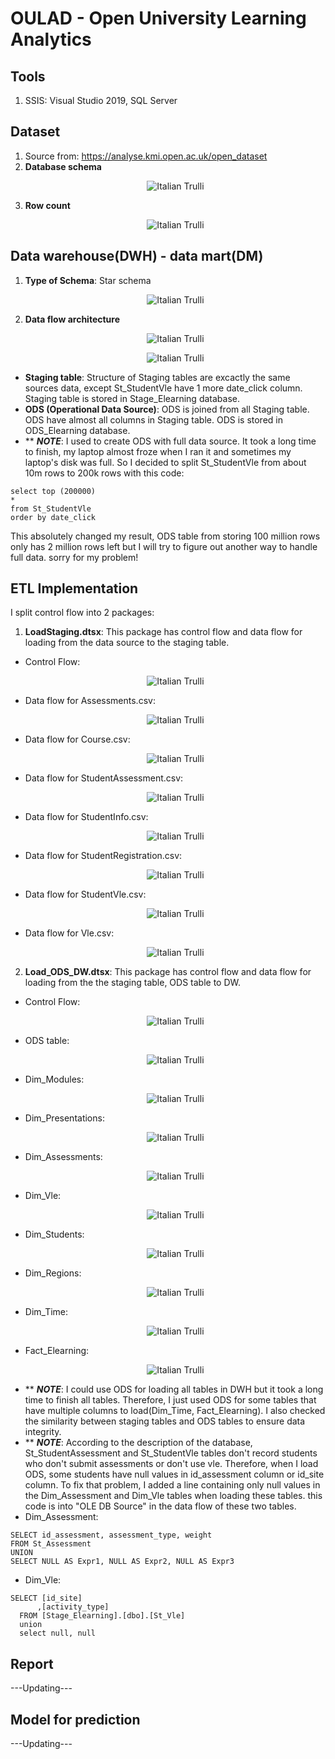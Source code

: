 # OULAD - Open University Learning Analytics
## Tools
1. SSIS: Visual Studio 2019, SQL Server
## Dataset
1. Source from: https://analyse.kmi.open.ac.uk/open_dataset
2. **Database schema** <p align = 'center'><img src="image/Database_Schema.png" alt="Italian Trulli"></p>
3. **Row count** <p align = 'center'><img src="image/Rowcount.png" alt="Italian Trulli"></p>
## Data warehouse(DWH) - data mart(DM)
1. **Type of Schema**: Star schema <p align = 'center'><img src="image/StarSchema.png" alt="Italian Trulli"></p>
2. **Data flow architecture** <p align = 'center'><img src="image/Dataflow.png" alt="Italian Trulli"></p> <p align = 'center'><img src="image/Dataflow_full.png" alt="Italian Trulli"></p>
- **Staging table**: Structure of Staging tables are excactly the same sources data, except St_StudentVle have 1 more date_click column. Staging table is stored in Stage_Elearning database.
- **ODS (Operational Data Source)**: ODS is joined from all Staging table. ODS have almost all columns in Staging table. ODS is stored in ODS_Elearning database.
- ** ***NOTE***: I used to create ODS with full data source. It took a long time to finish, my laptop almost froze when I ran it and sometimes my laptop's disk was full. So I decided to split St_StudentVle from about 10m rows to 200k rows with this code:
```
select top (200000)
*
from St_StudentVle
order by date_click
```
This absolutely changed my result, ODS table from storing 100 million rows only has 2 million rows left but I will try to figure out another way to handle full data. sorry for my problem!
## ETL Implementation
I split control flow into 2 packages:
1. **LoadStaging.dtsx**: This package has control flow and data flow for loading from the data source to the staging table.
- Control Flow: <p align = 'center'><img src="image/LoadStaging/Pipeline_Stage.png" alt="Italian Trulli"></p>
- Data flow for Assessments.csv: <p align = 'center'><img src="image/LoadStaging/Dataflow1.png" alt="Italian Trulli"></p>
- Data flow for Course.csv: <p align = 'center'><img src="image/LoadStaging/Dataflow2.png" alt="Italian Trulli"></p>
- Data flow for StudentAssessment.csv: <p align = 'center'><img src="image/LoadStaging/Dataflow3.png" alt="Italian Trulli"></p>
- Data flow for StudentInfo.csv: <p align = 'center'><img src="image/LoadStaging/Dataflow4.png" alt="Italian Trulli"></p>
- Data flow for StudentRegistration.csv: <p align = 'center'><img src="image/LoadStaging/Dataflow5.png" alt="Italian Trulli"></p>
- Data flow for StudentVle.csv: <p align = 'center'><img src="image/LoadStaging/Dataflow6.png" alt="Italian Trulli"></p>
- Data flow for Vle.csv: <p align = 'center'><img src="image/LoadStaging/Dataflow7.png" alt="Italian Trulli"></p>
2. **Load_ODS_DW.dtsx**: This package has control flow and data flow for loading from the the staging table, ODS table to DW.
- Control Flow: <p align = 'center'><img src="image/Load_ODS_DW/Pipeline_Dwh-Dm.png" alt="Italian Trulli"></p>
- ODS table: <p align = 'center'><img src="image/Load_ODS_DW/Dataflow1.png" alt="Italian Trulli"></p>
- Dim_Modules: <p align = 'center'><img src="image/Load_ODS_DW/Dataflow2.png" alt="Italian Trulli"></p>
- Dim_Presentations: <p align = 'center'><img src="image/Load_ODS_DW/Dataflow3.png" alt="Italian Trulli"></p>
- Dim_Assessments: <p align = 'center'><img src="image/Load_ODS_DW/Dataflow4.png" alt="Italian Trulli"></p>
- Dim_Vle: <p align = 'center'><img src="image/Load_ODS_DW/Dataflow5.png" alt="Italian Trulli"></p>
- Dim_Students: <p align = 'center'><img src="image/Load_ODS_DW/Dataflow6.png" alt="Italian Trulli"></p>
- Dim_Regions: <p align = 'center'><img src="image/Load_ODS_DW/Dataflow7.png" alt="Italian Trulli"></p>
- Dim_Time: <p align = 'center'><img src="image/Load_ODS_DW/Dataflow8.png" alt="Italian Trulli"></p>
- Fact_Elearning: <p align = 'center'><img src="image/Load_ODS_DW/Dataflow9.png" alt="Italian Trulli"></p>
- ** ***NOTE***: I could use ODS for loading all tables in DWH but it took a long time to finish all tables. Therefore, I just used ODS for some tables that have multiple columns to load(Dim_Time, Fact_Elearning). I also checked the similarity between staging tables and ODS tables to ensure data integrity.
- ** ***NOTE***: According to the description of the database, St_StudentAssessment and St_StudentVle tables don't record students who don't submit assessments or don't use vle. Therefore, when I load ODS, some students have null values in id_assessment column or id_site column. To fix that problem, I added a line containing only null values in the Dim_Assessment and Dim_Vle tables when loading these tables. this code is into "OLE DB Source" in the data flow of these two tables.
- Dim_Assessment: 
```
SELECT id_assessment, assessment_type, weight
FROM St_Assessment
UNION
SELECT NULL AS Expr1, NULL AS Expr2, NULL AS Expr3
```
- Dim_Vle: 
```
SELECT [id_site]
      ,[activity_type]
  FROM [Stage_Elearning].[dbo].[St_Vle]
  union 
  select null, null
```
## Report
---Updating---
## Model for prediction
---Updating---
